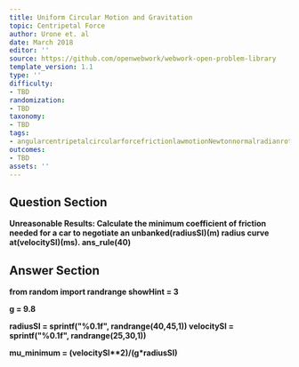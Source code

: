 ```yaml
---
title: Uniform Circular Motion and Gravitation
topic: Centripetal Force
author: Urone et. al
date: March 2018
editor: ''
source: https://github.com/openwebwork/webwork-open-problem-library
template_version: 1.1
type: ''
difficulty:
- TBD
randomization:
- TBD
taxonomy:
- TBD
tags:
- angularcentripetalcircularforcefrictionlawmotionNewtonnormalradianrotationalseconduniformvelocityweight
outcomes:
- TBD
assets: ''
---
```


## Question Section 

<b>
<b>Unreasonable Results:<b> Calculate the minimum coefficient of friction needed for a car to negotiate an unbanked(radiusSI)(m) radius curve at(velocitySI)(ms).
ans_rule(40)



## Answer Section

from random import randrange
showHint = 3

g = 9.8

radiusSI = sprintf("%0.1f", randrange(40,45,1))
velocitySI = sprintf("%0.1f", randrange(25,30,1))

mu_minimum = (velocitySI**2)/(g*radiusSI)
